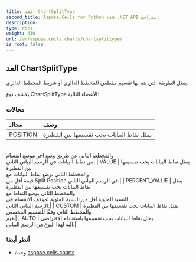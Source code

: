 ```yaml
---
title: العد ChartSplitType
second_title: Aspose.Cells for Python via .NET API المراجع
description:
type: docs
weight: 430
url: /ar/aspose.cells.charts/chartsplittype/
is_root: false
---
```

##  العد ChartSplitType
يمثل الطريقة التي يتم بها تقسيم مقطعي المخطط الدائري أو شريط المخطط الدائري.



يكشف نوع ChartSplitType الأعضاء التالية:

###  مجالات
| مجال| وصف|
| :- | :- |
| POSITION | يمثل نقاط البيانات يجب تقسيمها بين الفطيرة<br/>والمخطط الثاني عن طريق وضع آخر موضع انقسام<br/> من نقاط البيانات في الرسم البياني الثاني|
| VALUE | يمثل نقاط البيانات يجب تقسيمها بين الفطيرة<br/>والمخطط الثاني بوضع نقاط البيانات مع<br/> قيمة أقل من Split Position في الرسم البياني الثاني.|
| PERCENT_VALUE | يمثل نقاط البيانات يجب تقسيمها بين الفطيرة<br/>والمخطط الثاني بوضع النقاط مع<br/>النسبة المئوية أقل من النسبة المئوية لموقف الانقسام في<br/> الرسم البياني الثاني.|
| CUSTOM | يمثل نقاط البيانات يجب تقسيمها بين الفطيرة<br/>والمخطط الثاني وفقًا للتقسيم المخصص<br/> قيم.|
| AUTO | يمثل نقاط البيانات يجب تقسيمها باستخدام الافتراضي<br/> آلية لهذا النوع من الرسم البياني.|



###  أنظر أيضا
* وحدة [aspose.cells.charts](..)
